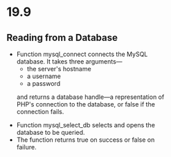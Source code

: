 
# 19.9
## Reading from a Database

<ul>
  <li>Function mysql_connect connects the MySQL
    </br>database. It takes three arguments&#8212;
    <ul>
      <li>the server's hostname</li>
      <li>a username</li>
      <li>a password</li>
    </ul>
    <div><p>and returns a database handle&#8212;a representation of
          </br>PHP's connection to the database, or false if the
          </br>connection fails.</p></div>
  <li>Function mysql_select_db selects and opens the
    </br>database to be queried.</li>
  <li>The function returns true on success or false on
    </br>failure.</li>
</ul>
